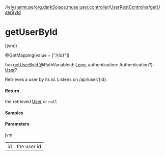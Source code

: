 //[elysianmuse](../../../index.md)/[org.darkSolace.muse.user.controller](../index.md)/[UserRestController](index.md)/[getUserById](get-user-by-id.md)

# getUserById

[jvm]\

@GetMapping(value = [&quot;/{id}&quot;])

fun [getUserById](get-user-by-id.md)(@PathVariableid: [Long](https://kotlinlang.org/api/latest/jvm/stdlib/kotlin/-long/index.html), authentication: Authentication?): [User](../../org.darkSolace.muse.user.model/-user/index.md)?

Retrieves a user by its id. Listens on /api/user/{id}.

#### Return

the retrieved [User](../../org.darkSolace.muse.user.model/-user/index.md) or `null`

#### Samples

#### Parameters

jvm

| | |
|---|---|
| id | the user id |
